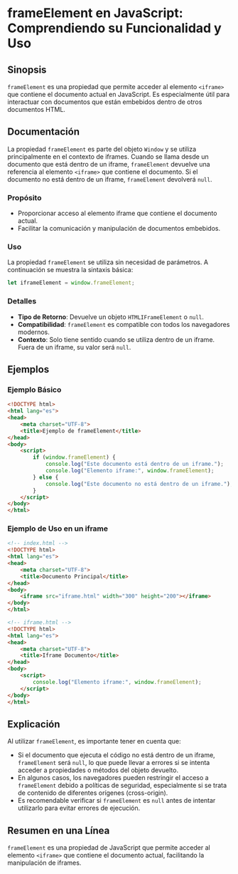 <!--
Meta Description: # frameElement en JavaScript: Comprendiendo su Funcionalidad y Uso ## Sinopsis `frameElement` es una propiedad que permite acceder al elemento `<ifram...
Meta Keywords: iframe, frameelement, html, que, documento
-->

# frameElement en JavaScript: Comprendiendo su Funcionalidad y Uso

## Sinopsis
`frameElement` es una propiedad que permite acceder al elemento `<iframe>` que contiene el documento actual en JavaScript. Es especialmente útil para interactuar con documentos que están embebidos dentro de otros documentos HTML.

## Documentación
La propiedad `frameElement` es parte del objeto `Window` y se utiliza principalmente en el contexto de iframes. Cuando se llama desde un documento que está dentro de un iframe, `frameElement` devuelve una referencia al elemento `<iframe>` que contiene el documento. Si el documento no está dentro de un iframe, `frameElement` devolverá `null`.

### Propósito
- Proporcionar acceso al elemento iframe que contiene el documento actual.
- Facilitar la comunicación y manipulación de documentos embebidos.

### Uso
La propiedad `frameElement` se utiliza sin necesidad de parámetros. A continuación se muestra la sintaxis básica:

```javascript
let iframeElement = window.frameElement;
```

### Detalles
- **Tipo de Retorno**: Devuelve un objeto `HTMLIFrameElement` o `null`.
- **Compatibilidad**: `frameElement` es compatible con todos los navegadores modernos.
- **Contexto**: Solo tiene sentido cuando se utiliza dentro de un iframe. Fuera de un iframe, su valor será `null`.

## Ejemplos

### Ejemplo Básico
```html
<!DOCTYPE html>
<html lang="es">
<head>
    <meta charset="UTF-8">
    <title>Ejemplo de frameElement</title>
</head>
<body>
    <script>
        if (window.frameElement) {
            console.log("Este documento está dentro de un iframe.");
            console.log("Elemento iframe:", window.frameElement);
        } else {
            console.log("Este documento no está dentro de un iframe.");
        }
    </script>
</body>
</html>
```

### Ejemplo de Uso en un iframe
```html
<!-- index.html -->
<!DOCTYPE html>
<html lang="es">
<head>
    <meta charset="UTF-8">
    <title>Documento Principal</title>
</head>
<body>
    <iframe src="iframe.html" width="300" height="200"></iframe>
</body>
</html>

<!-- iframe.html -->
<!DOCTYPE html>
<html lang="es">
<head>
    <meta charset="UTF-8">
    <title>Iframe Documento</title>
</head>
<body>
    <script>
        console.log("Elemento iframe:", window.frameElement);
    </script>
</body>
</html>
```

## Explicación
Al utilizar `frameElement`, es importante tener en cuenta que:
- Si el documento que ejecuta el código no está dentro de un iframe, `frameElement` será `null`, lo que puede llevar a errores si se intenta acceder a propiedades o métodos del objeto devuelto.
- En algunos casos, los navegadores pueden restringir el acceso a `frameElement` debido a políticas de seguridad, especialmente si se trata de contenido de diferentes orígenes (cross-origin).
- Es recomendable verificar si `frameElement` es `null` antes de intentar utilizarlo para evitar errores de ejecución.

## Resumen en una Línea
`frameElement` es una propiedad de JavaScript que permite acceder al elemento `<iframe>` que contiene el documento actual, facilitando la manipulación de iframes.